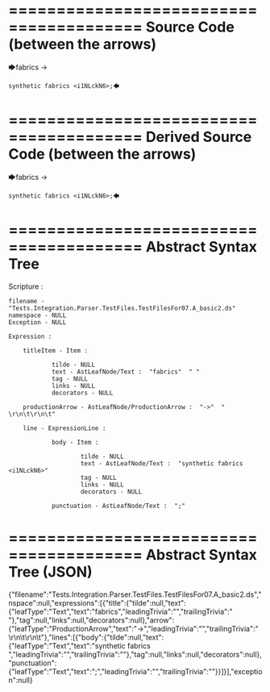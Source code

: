 ========================================
Source Code (between the arrows)
========================================

🡆fabrics -> 
	
	synthetic fabrics <i1NLckN6>;🡄

========================================
Derived Source Code (between the arrows)
========================================

🡆fabrics -> 
	
	synthetic fabrics <i1NLckN6>;🡄

========================================
Abstract Syntax Tree
========================================

Scripture : 

    filename - "Tests.Integration.Parser.TestFiles.TestFilesFor07.A_basic2.ds"
    namespace - NULL
    Exception - NULL

    Expression : 
    
        titleItem - Item : 
            
                tilde - NULL
                text - AstLeafNode/Text :  "fabrics"  " "
                tag - NULL
                links - NULL
                decorators - NULL
            
        productionArrow - AstLeafNode/ProductionArrow :  "->"  " \r\n\t\r\n\t"
    
        line - ExpressionLine : 
            
                body - Item : 
                    
                        tilde - NULL
                        text - AstLeafNode/Text :  "synthetic fabrics <i1NLckN6>" 
                        tag - NULL
                        links - NULL
                        decorators - NULL
                    
                punctuation - AstLeafNode/Text :  ";" 
            
    
========================================
Abstract Syntax Tree (JSON)
========================================

{"filename":"Tests.Integration.Parser.TestFiles.TestFilesFor07.A_basic2.ds","nspace":null,"expressions":[{"title":{"tilde":null,"text":{"leafType":"Text","text":"fabrics","leadingTrivia":"","trailingTrivia":" "},"tag":null,"links":null,"decorators":null},"arrow":{"leafType":"ProductionArrow","text":"->","leadingTrivia":"","trailingTrivia":" \r\n\t\r\n\t"},"lines":[{"body":{"tilde":null,"text":{"leafType":"Text","text":"synthetic fabrics <i1NLckN6>","leadingTrivia":"","trailingTrivia":""},"tag":null,"links":null,"decorators":null},"punctuation":{"leafType":"Text","text":";","leadingTrivia":"","trailingTrivia":""}}]}],"exception":null}
